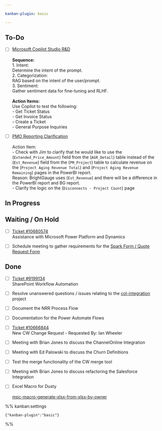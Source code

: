 ```yaml
---

kanban-plugin: basic

---
```


## To-Do

- [ ] [Microsoft Copilot Studio R&D](obsidian://open?vault=Obsidian&file=Meriplex%2Fdeliverables%2Fmpc-copilot-research)<br><br>**Sequence:**<br>1. Intent: <br>	Determine the intent of the prompt.<br>2. Categorization:<br>	RAG based on the intent of the user/prompt.<br>3. Sentiment: <br>	Gather sentiment data for fine-tuning and RLHF.<br><br>**Action Items:**<br>Use Copilot to test the following:<br>- Get Ticket Status<br>- Get Invoice Status<br>- Create a Ticket<br>- General Purpose Inquiries
- [ ] [PMO Reporting Clarification](obsidian://open?vault=Obsidian&file=Meriplex%2Fdeliverables%2Fpmo-reporting-clarification)<br><br>Action Item:<br>- Check with Jim to clarify that he would like to use the (`Extended_Price_Amount`) field from the (`AGR_Detail`) table instead of the (`Est_Revenue`) field from the (`PM_Project`) table to calculate revenue on the (`Project Aging Revenue Total`) and (`Project Aging Revenue Remaining`) pages in the PowerBI report.<br>	Reason: BrightGauge uses (`Est_Revenue`) and there will be a difference in the PowerBI report and BG report.<br>- Clarify the logic on the (`Disconnects - Project Count`) page


## In Progress



## Waiting / On Hold

- [ ] [Ticket #10680574 ](https://connect.meriplex.com/v4_6_release/services/system_io/Service/fv_sr100_request.rails?service_recid=10680574&companyName=Meriplex)<br>Assistance with Microsoft Power Platform and Dynamics
- [ ] Schedule meeting to gather requirements for the [Spark Form / Quote Request Form](https://slviewer.meriplex.com/services/70398/0)


## Done

- [ ] [Ticket #9199134 ](https://connect.meriplex.com/v4_6_release/services/system_io/Service/fv_sr100_request.rails?service_recid=9199134&companyName=Meriplex) <br>SharePoint Workflow Automation
- [ ] Resolve unanswered questions / issues relating to the [col-integration](obsidian://open?vault=Obsidian&file=Meriplex%2Fprojects%2Fcol-integration%2Fcol-questions-comments-concerns) project
- [ ] Document the NRR Process Flow
- [ ] Documentation for the Power Automate Flows
- [ ] [Ticket #10666844 ](https://connect.meriplex.com/v4_6_release/services/system_io/Service/fv_sr100_request.rails?service_recid=10666844&companyName=Meriplex)<br>New CW Change Request - Requested By: Ian Wheeler
- [ ] Meeting with Brian Jones to discuss the ChannelOnline Integration
- [ ] Meeting with Ed Palowski to discuss the Churn Definitions
- [ ] Test the merge functionality of the CW merge tool
- [ ] Meeting with Brian Jones to discuss refactoring the Salesforce Integration
- [ ] Excel Macro for Dusty<br><br>[mpc-macro-generate-xlsx-from-xlsx-by-owner](obsidian://open?vault=Obsidian&file=Meriplex%2Fdeliverables%2Fmpc-macro-generate-xlsx-from-xlsx-by-owner)




%% kanban:settings
```
{"kanban-plugin":"basic"}
```
%%